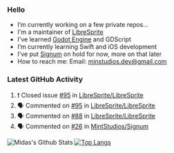 ### Hello

- I’m currently working on a few private repos...
- I'm a maintainer of [LibreSprite](https://github.com/LibreSprite/LibreSprite)
- I've learned [Godot Engine](https://godotengine.org/) and GDScript
- I’m currently learning Swift and iOS development
- I've put [Signum](https://github.com/MintStudios/Signum) on hold for now, more on that later
- How to reach me: Email: minstudios.dev@gmail.com

### Latest GitHub Activity
<!--START_SECTION:activity-->

1. ❗️ Closed issue [#95](https://github.com/LibreSprite/LibreSprite/issues/95) in [LibreSprite/LibreSprite](https://github.com/LibreSprite/LibreSprite)
2. 🗣 Commented on [#95](https://github.com/LibreSprite/LibreSprite/issues/95) in [LibreSprite/LibreSprite](https://github.com/LibreSprite/LibreSprite)
3. 🗣 Commented on [#88](https://github.com/LibreSprite/LibreSprite/issues/88) in [LibreSprite/LibreSprite](https://github.com/LibreSprite/LibreSprite)
4. 🗣 Commented on [#26](https://github.com/MintStudios/Signum/issues/26) in [MintStudios/Signum](https://github.com/MintStudios/Signum)
<!--END_SECTION:activity-->

<img align="left" alt="Midas's Github Stats" src="https://github-readme-stats.vercel.app/api?username=MintStudios&show_icons=true&hide_border=true&count_private=true&theme=radical" />

[![Top Langs](https://github-readme-stats.vercel.app/api/top-langs/?username=MintStudios&hide_border=true&count_private=true&theme=radical)](https://github.com/anuraghazra/github-readme-stats)
